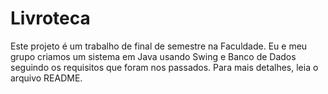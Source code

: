 # Livroteca
Este projeto é um trabalho de final de semestre na Faculdade. Eu e meu grupo criamos um sistema em Java usando Swing e Banco de Dados seguindo os requisitos que foram nos passados. Para mais detalhes, leia o arquivo README.
